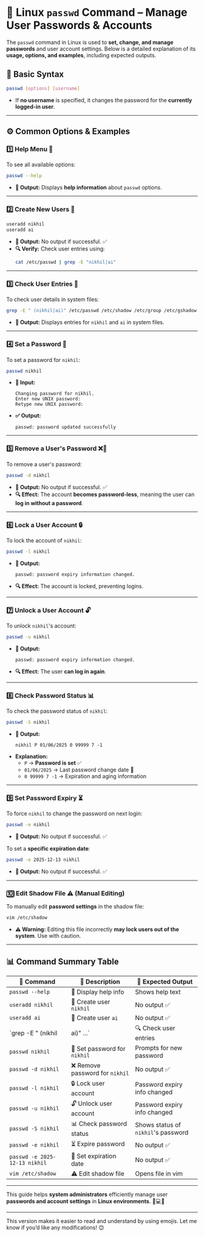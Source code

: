 
# 🔐 **Linux `passwd` Command – Manage User Passwords & Accounts**  

The `passwd` command in Linux is used to **set, change, and manage passwords** and user account settings. Below is a detailed explanation of its **usage, options, and examples**, including expected outputs.  

## 📌 **Basic Syntax**  
```bash
passwd [options] [username]
```
- If **no username** is specified, it changes the password for the **currently logged-in user**.  

---

## ⚙️ **Common Options & Examples**  

### 1️⃣ **Help Menu 📖**  
To see all available options:  
```bash
passwd --help
```
- **📌 Output:** Displays **help information** about `passwd` options.  

---

### 2️⃣ **Create New Users 👤**  
```bash
useradd nikhil
useradd ai
```
- **📌 Output:** No output if successful. ✅  
- **🔍 Verify:** Check user entries using:  
  ```bash
  cat /etc/passwd | grep -E "nikhil|ai"
  ```

---

### 3️⃣ **Check User Entries 🔎**  
To check user details in system files:  
```bash
grep -E " (nikhil|ai)" /etc/passwd /etc/shadow /etc/group /etc/gshadow
```
- **📌 Output:** Displays entries for `nikhil` and `ai` in system files.  

---

### 4️⃣ **Set a Password 🔑**  
To set a password for `nikhil`:  
```bash
passwd nikhil
```
- **📌 Input:**  
  ```
  Changing password for nikhil.
  Enter new UNIX password:
  Retype new UNIX password:
  ```
- **✅ Output:**  
  ```
  passwd: password updated successfully
  ```

---

### 5️⃣ **Remove a User's Password ❌🔑**  
To remove a user's password:  
```bash
passwd -d nikhil
```
- **📌 Output:** No output if successful. ✅  
- **🔍 Effect:** The account **becomes password-less**, meaning the user can **log in without a password**.  

---

### 6️⃣ **Lock a User Account 🔒**  
To lock the account of `nikhil`:  
```bash
passwd -l nikhil
```
- **📌 Output:**  
  ```
  passwd: password expiry information changed.
  ```
- **🔍 Effect:** The account is locked, preventing logins.  

---

### 7️⃣ **Unlock a User Account 🔓**  
To unlock `nikhil`'s account:  
```bash
passwd -u nikhil
```
- **📌 Output:**  
  ```
  passwd: password expiry information changed.
  ```
- **🔍 Effect:** The user **can log in again**.  

---

### 8️⃣ **Check Password Status 📊**  
To check the password status of `nikhil`:  
```bash
passwd -S nikhil
```
- **📌 Output:**  
  ```
  nikhil P 01/06/2025 0 99999 7 -1
  ```
- **Explanation:**  
  - `P` → **Password is set** ✅  
  - `01/06/2025` → Last password change date 📅  
  - `0 99999 7 -1` → Expiration and aging information  

---

### 9️⃣ **Set Password Expiry ⏳**  
To force `nikhil` to change the password on next login:  
```bash
passwd -e nikhil
```
- **📌 Output:** No output if successful. ✅  

To set a **specific expiration date**:  
```bash
passwd -e 2025-12-13 nikhil
```
- **📌 Output:** No output if successful. ✅  

---

### 🔟 **Edit Shadow File ⚠️ (Manual Editing)**  
To manually edit **password settings** in the shadow file:  
```bash
vim /etc/shadow
```
- **⚠️ Warning:** Editing this file incorrectly **may lock users out of the system**. Use with caution.  

---

## 📊 **Command Summary Table**  

| 📌 **Command** | 📝 **Description** | 🎯 **Expected Output** |
|------------------|----------------------------------|------------------------|
| `passwd --help` | 📖 Display help info | Shows help text |
| `useradd nikhil` | 👤 Create user `nikhil` | No output ✅ |
| `useradd ai` | 👤 Create user `ai` | No output ✅ |
| `grep -E " (nikhil|ai)" ...` | 🔍 Check user entries | Displays user details |
| `passwd nikhil` | 🔑 Set password for `nikhil` | Prompts for new password |
| `passwd -d nikhil` | ❌ Remove password for `nikhil` | No output ✅ |
| `passwd -l nikhil` | 🔒 Lock user account | Password expiry info changed |
| `passwd -u nikhil` | 🔓 Unlock user account | Password expiry info changed |
| `passwd -S nikhil` | 📊 Check password status | Shows status of `nikhil`'s password |
| `passwd -e nikhil` | ⏳ Expire password | No output ✅ |
| `passwd -e 2025-12-13 nikhil` | 📅 Set expiration date | No output ✅ |
| `vim /etc/shadow` | ⚠️ Edit shadow file | Opens file in vim |

---

This guide helps **system administrators** efficiently manage user **passwords and account settings** in **Linux environments**. 🐧💻🚀  

---

This version makes it easier to read and understand by using emojis. Let me know if you’d like any modifications! 😊
